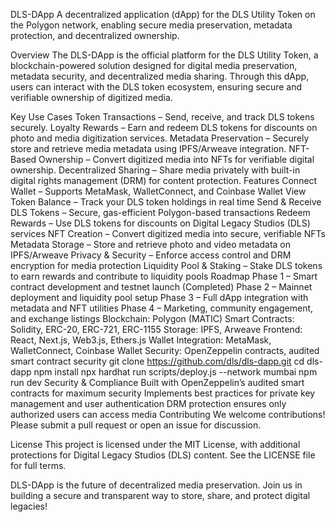 DLS-DApp
A decentralized application (dApp) for the DLS Utility Token on the Polygon network, enabling secure media preservation, metadata protection, and decentralized ownership.

Overview
The DLS-DApp is the official platform for the DLS Utility Token, a blockchain-powered solution designed for digital media preservation, metadata security, and decentralized media sharing. Through this dApp, users can interact with the DLS token ecosystem, ensuring secure and verifiable ownership of digitized media.

Key Use Cases
Token Transactions – Send, receive, and track DLS tokens securely.
Loyalty Rewards – Earn and redeem DLS tokens for discounts on photo and media digitization services.
Metadata Preservation – Securely store and retrieve media metadata using IPFS/Arweave integration.
NFT-Based Ownership – Convert digitized media into NFTs for verifiable digital ownership.
Decentralized Sharing – Share media privately with built-in digital rights management (DRM) for content protection.
Features
Connect Wallet – Supports MetaMask, WalletConnect, and Coinbase Wallet
View Token Balance – Track your DLS token holdings in real time
Send & Receive DLS Tokens – Secure, gas-efficient Polygon-based transactions
Redeem Rewards – Use DLS tokens for discounts on Digital Legacy Studios (DLS) services
NFT Creation – Convert digitized media into secure, verifiable NFTs
Metadata Storage – Store and retrieve photo and video metadata on IPFS/Arweave
Privacy & Security – Enforce access control and DRM encryption for media protection
Liquidity Pool & Staking – Stake DLS tokens to earn rewards and contribute to liquidity pools
Roadmap
Phase 1 – Smart contract development and testnet launch (Completed)
Phase 2 – Mainnet deployment and liquidity pool setup
Phase 3 – Full dApp integration with metadata and NFT utilities
Phase 4 – Marketing, community engagement, and exchange listings
Blockchain: Polygon (MATIC)
Smart Contracts: Solidity, ERC-20, ERC-721, ERC-1155
Storage: IPFS, Arweave
Frontend: React, Next.js, Web3.js, Ethers.js
Wallet Integration: MetaMask, WalletConnect, Coinbase Wallet
Security: OpenZeppelin contracts, audited smart contract security
git clone https://github.com/dls/dls-dapp.git
cd dls-dapp
npm install
npx hardhat run scripts/deploy.js --network mumbai
npm run dev
Security & Compliance
Built with OpenZeppelin’s audited smart contracts for maximum security
Implements best practices for private key management and user authentication
DRM protection ensures only authorized users can access media
Contributing
We welcome contributions! Please submit a pull request or open an issue for discussion.

License
This project is licensed under the MIT License, with additional protections for Digital Legacy Studios (DLS) content.
See the LICENSE file for full terms.

DLS-DApp is the future of decentralized media preservation. Join us in building a secure and transparent way to store, share, and protect digital legacies!
